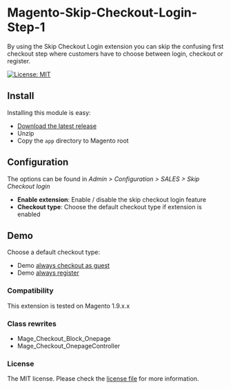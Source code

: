 # Magento-Skip-Checkout-Login-Step-1
By using the Skip Checkout Login extension you can skip the confusing first checkout step where customers have to choose between login, checkout or register.

[![License: MIT](https://img.shields.io/badge/License-MIT-yellow.svg)](https://opensource.org/licenses/MIT)


## Install

Installing this module is easy:

  * [Download the latest release](https://github.com/koenberkhout/Magento-Skip-Checkout-Login-Step-1/releases/latest)
  * Unzip
  * Copy the `app` directory to Magento root


## Configuration

The options can be found in  *Admin > Configuration > SALES > Skip Checkout login*

  *  **Enable extension**: Enable / disable the skip checkout login feature
  *  **Checkout type**: Choose the default checkout type if extension is enabled

## Demo

Choose a default checkout type:

 * Demo [always checkout as guest](https://www.skipcheckoutlogin.nl/guest/)
 * Demo [always register](https://www.skipcheckoutlogin.nl/register/)


### Compatibility

This extension is tested on Magento 1.9.x.x


### Class rewrites

  * Mage_Checkout_Block_Onepage
  * Mage_Checkout_OnepageController

  
### License

The MIT license. Please check the [license file](LICENSE.md) for more information.
